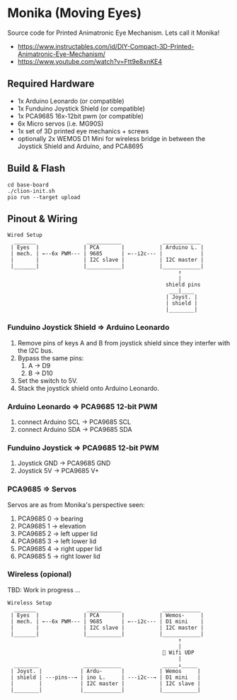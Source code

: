 # Monika (Moving Eyes) 
Source code for Printed Animatronic Eye Mechanism. Lets call it Monika!

* https://www.instructables.com/id/DIY-Compact-3D-Printed-Animatronic-Eye-Mechanism/
* https://www.youtube.com/watch?v=Ftt9e8xnKE4  

## Required Hardware
* 1x Arduino Leonardo (or compatible)
* 1x Funduino Joystick Shield (or compatible)
* 1x PCA9685 16x-12bit pwm (or compatible)
* 6x Micro servos (i.e. MG90S)
* 1x set of 3D printed eye mechanics + screws
* optionally 2x WEMOS D1 Mini for wireless bridge in between the Joystick Shield and Arduino, and PCA8695 

## Build & Flash
```
cd base-board
./clion-init.sh
pio run --target upload
```

## Pinout & Wiring
```
Wired Setup
  _______                ___________             ____________
 | Eyes  |              | PCA       |           | Arduino L. |
 | mech. | ←--6x PWM--- | 9685      | ←--i2c--- |            | 
 |       |              | I2C slave |           | I2C master |          
 |_______|              |___________|           |____________|
                                                      ↑
                                                      |
                                                  shield pins
                                                   ___|____
                                                  | Joyst. |
                                                  | shield |
                                                  |________|
```
### Funduino Joystick Shield => Arduino Leonardo
1. Remove pins of keys A and B from joystick shield since they interfer with the I2C bus. 
1. Bypass the same pins:
   1. A -> D9
   1. B -> D10
1. Set the switch to 5V.
1. Stack the joystick shield onto Arduino Leonardo.

### Arduino Leonardo => PCA9685 12-bit PWM
1. connect Arduino SCL -> PCA9685 SCL
1. connect Arduino SDA -> PCA9685 SDA

### Funduino Joystick => PCA9685 12-bit PWM
1. Joystick GND -> PCA9685 GND
1. Joystick 5V -> PCA9685 V+

### PCA9685 => Servos
Servos are as from Monika's perspective seen:
1. PCA9685 0 -> bearing
1. PCA9685 1 -> elevation
1. PCA9685 2 -> left upper lid
1. PCA9685 3 -> left lower lid
1. PCA9685 4 -> right upper lid
1. PCA9685 5 -> right lower lid

### Wireless (opional)
TBD: Work in progress ...
```
Wireless Setup
  _______                ___________             ____________
 | Eyes  |              | PCA       |           | Wemos-     |
 | mech. | ←--6x PWM--- | 9685      | ←--i2c--- | D1 mini    | 
 |       |              | I2C slave |           | I2C master |          
 |_______|              |___________|           |____________|
                                                      ↑
                                                      |
                                                 📶 Wifi UDP
                                                      |
  ________              ____________             _____↓_____
 | Joyst. |            | Ardu-      |           | Wemos     |
 | shield | ---pins--→ | ino L.     | ---i2c--→ | D1 mini   |
 |        |            | I2C master |           | I2C slave |
 |________|            |____________|           |___________|
```
